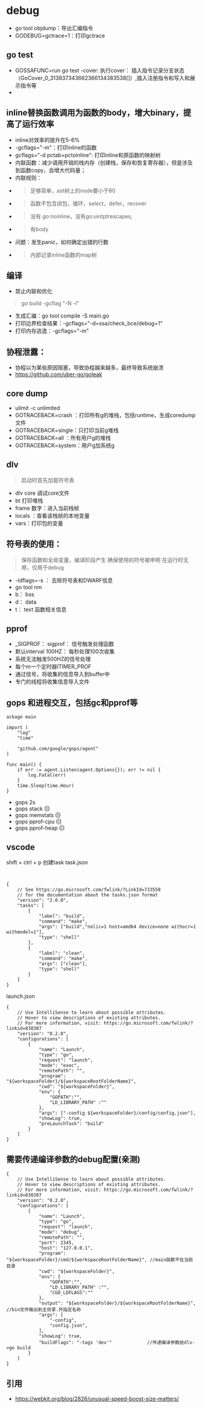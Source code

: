 # debug
- go tool objdump：导出汇编指令
- GODEBUG=gctrace=1：打印gctrace

## go test
- GOSSAFUNC=run go test -cover: 执行cover： 插入指令记录分支状态（GoCover_0_313837343662366134383538[]）,插入注册指令和写入和展示指令等
- 
## inline替换函数调用为函数的body，增大binary，提高了运行效率
- inline对效率的提升在5-6%
- -gcflags="-m"：打印inline的函数
- gcflags="-d pctab=pctoinline": 打印inline和原函数的映射树
- 内联函数：减少调用开销的栈内存（创建栈，保存和恢复寄存器），但是涉及到函数copy，会增大代码量；
- 内联规则：
- > 足够简单，ast树上的node要小于80
- > 函数不包含闭包，循环，select，defer，recover
- > 没有 go:noinline，没有go:uintptrescapes,
- > 有body
- 问题：发生panic，如何确定出错的行数
- > 内部记录inline函数的map树
## 编译
- 禁止内联和优化
> go build -gcflag "-N -l"
- 生成汇编：go tool compile -S main.go
- 打印边界检查结果：-gcflags="-d=ssa/check_bce/debug=1"
- 打印内存逃逸：-gcflags="-m"
## 协程泄露：
- 协程以为某些原因阻塞，导致协程越来越多，最终导致系统崩溃
- https://github.com/uber-go/goleak

## core dump
- ulimit -c unlimited
- GOTRACEBACK=crash ：打印所有g的堆栈，包括runtime，生成coredump文件
- GOTRACEBACK=single：只打印当前g堆栈
- GOTRACEBACK=all ：所有用户g的堆栈
- GOTRACEBACK=system：用户g加系统g

## dlv 
> 启动时首先加载符号表
- dlv core 调试core文件
- bt 打印堆栈
- frame 数字：进入当前栈帧
- locals ：查看该栈帧的本地变量
- vars：打印包的变量

## 符号表的使用：
> 保存函数和全局变量，编译阶段产生
> 确保使用的符号被申明
> 在运行时无用，仅用于debug
- -ldflags=-s ： 去除符号表和DWARF信息
- go tool nm
- b： bss
- d： data
- t： text 函数相关信息

## pprof
- _SIGPROF： sigprof： 信号触发处理函数
- 默认interval 100HZ： 每秒处理100次收集
- 系统无法触发500HZ的信号处理
- 每个m一个定时器ITIMER_PROF
- 通过信号，将收集的信息导入到buffer中
- 专门的线程将收集信息导入文件

## gops 和进程交互，包括gc和pprof等
```
ackage main

import (
	"log"
	"time"

	"github.com/google/gops/agent"
)

func main() {
	if err := agent.Listen(agent.Options{}); err != nil {
		log.Fatal(err)
	}
	time.Sleep(time.Hour)
}
```
- gops <pid> 2s
- gops stack (<pid>|<addr>)
-  gops memstats (<pid>|<addr>)
- gops pprof-cpu (<pid>|<addr>)
- gops pprof-heap (<pid>|<addr>)
## vscode 

shift + ctrl + p 创建task
task.json
```


{
    // See https://go.microsoft.com/fwlink/?LinkId=733558
    // for the documentation about the tasks.json format
    "version": "2.0.0",
    "tasks": [
        {
            "label": "build",
            "command": "make",
            "args": ["build","nolic=1 host=amd64 device=none withocr=1 withmodel=1"],
            "type": "shell"
        },
        {
            "label": "clean",
            "command": "make",
            "args": ["clean"],
            "type": "shell"
        }
    ]
}
```
launch.json
```
{
    // Use IntelliSense to learn about possible attributes.
    // Hover to view descriptions of existing attributes.
    // For more information, visit: https://go.microsoft.com/fwlink/?linkid=830387
    "version": "0.2.0",
    "configurations": [
        {
            "name": "Launch",
            "type": "go",
            "request": "launch",
            "mode": "exec",
            "remotePath": "",
            "program": "${workspaceFolder}/${workspaceRootFolderName}",
            "cwd": "${workspaceFolder}",
            "env": {
                "GOPATH":"",
                "LD_LIBRARY_PATH" :""
            },
            "args": ["-config ${workspaceFolder}/config/config.json"],
            "showLog": true,
            "preLaunchTask": "build"
        }
    ]
}
```

## 需要传递编译参数的debug配置(亲测)

```
{
    // Use IntelliSense to learn about possible attributes.
    // Hover to view descriptions of existing attributes.
    // For more information, visit: https://go.microsoft.com/fwlink/?linkid=830387
    "version": "0.2.0",
    "configurations": [
        {
            "name": "Launch",
            "type": "go",
            "request": "launch",
            "mode": "debug",
            "remotePath": "",
            "port": 2345,
            "host": "127.0.0.1",
            "program": "${workspaceFolder}/cmd/${workspaceRootFolderName}", //main函数不在当前目录
            "cwd": "${workspaceFolder}",
            "env": {
                "GOPATH":"",
                "LD_LIBRARY_PATH" :"",
                "CGO_LDFLAGS":""
            },
            "output": "${workspaceFolder}/${workspaceRootFolderName}",    //bin文件输出到主目录.幷指定名称
            "args": [
                "-config",
                "config.json",
            ],
            "showLog": true,
            "buildFlags": "-tags 'dev'"             //传递编译参数给dlv->go build
        }
    ]
}
```


## 引用
- https://webkit.org/blog/2826/unusual-speed-boost-size-matters/
